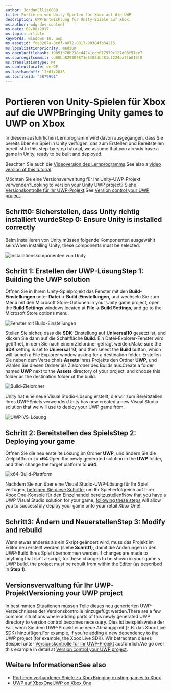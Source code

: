 ```yaml
---
author: JordanEllis6809
title: Portieren von Unity-Spielen für Xbox auf die UWP
description: UWP-Entwicklung für Unity-Spiele auf Xbox.
ms.author: wdg-dev-content
ms.date: 02/08/2017
ms.topic: article
keywords: windows 10, uwp
ms.assetid: fca3267a-0c0f-4872-8017-90384fb34215
ms.localizationpriority: medium
ms.openlocfilehash: f9851b76b218ed4241ccb617979c127d03f57ee7
ms.sourcegitcommit: cd00bb829306871e5103db481cf224ea7fb613f0
ms.translationtype: MT
ms.contentlocale: de-DE
ms.lasthandoff: 11/01/2018
ms.locfileid: "5879961"
---
```

# <a name="bringing-unity-games-to-uwp-on-xbox"></a><span data-ttu-id="9f3df-104">Portieren von Unity-Spielen für Xbox auf die UWP</span><span class="sxs-lookup"><span data-stu-id="9f3df-104">Bringing Unity games to UWP on Xbox</span></span>


<span data-ttu-id="9f3df-105">In diesem ausführlichen Lernprogramm wird davon ausgegangen, dass Sie bereits über ein Spiel in Unity verfügen, das zum Erstellen und Bereitstellen bereit ist.</span><span class="sxs-lookup"><span data-stu-id="9f3df-105">In this step-by-step tutorial, we assume that you already have a game in Unity, ready to be built and deployed.</span></span>

<span data-ttu-id="9f3df-106">Beachten Sie auch die [Videoversion des Lernprogramms](https://www.youtube.com/watch?v=f0Ptvw7k-CE).</span><span class="sxs-lookup"><span data-stu-id="9f3df-106">See also a [video version of this tutorial](https://www.youtube.com/watch?v=f0Ptvw7k-CE).</span></span>

<span data-ttu-id="9f3df-107">Möchten Sie eine Versionsverwaltung für Ihr Unity-UWP-Projekt verwenden?</span><span class="sxs-lookup"><span data-stu-id="9f3df-107">Looking to version your Unity UWP project?</span></span> <span data-ttu-id="9f3df-108">Siehe [Versionskontrolle für Ihr UWP-Projekt](development-lanes-unity-versioning.md).</span><span class="sxs-lookup"><span data-stu-id="9f3df-108">See [Version control your UWP project](development-lanes-unity-versioning.md).</span></span>

## <a name="step-0-ensure-unity-is-installed-correctly"></a><span data-ttu-id="9f3df-109">Schritt0: Sicherstellen, dass Unity richtig installiert wurde</span><span class="sxs-lookup"><span data-stu-id="9f3df-109">Step 0: Ensure Unity is installed correctly</span></span>

<span data-ttu-id="9f3df-110">Beim Installieren von Unity müssen folgende Komponenten ausgewählt sein:</span><span class="sxs-lookup"><span data-stu-id="9f3df-110">When installing Unity, these components must be selected:</span></span>

![Installationskomponenten von Unity](images/unity-install-components.png)

## <a name="step-1-building-the-uwp-solution"></a><span data-ttu-id="9f3df-112">Schritt 1: Erstellen der UWP-Lösung</span><span class="sxs-lookup"><span data-stu-id="9f3df-112">Step 1: Building the UWP solution</span></span>

<span data-ttu-id="9f3df-113">Öffnen Sie in Ihrem Unity-Spielprojekt das Fenster mit den **Build-Einstellungen** unter **Datei -> Build-Einstellungen**, und wechseln Sie zum Menü mit den Microsoft Store-Optionen.</span><span class="sxs-lookup"><span data-stu-id="9f3df-113">In your Unity game project, open the **Build Settings** windows located at **File -> Build Settings**, and go to the Microsoft Store options menu.</span></span>

![Fenster mit Build-Einstellungen](images/build-settings.png)

<span data-ttu-id="9f3df-115">Stellen Sie sicher, dass die **SDK**-Einstellung auf **Universal10** gesetzt ist, und klicken Sie dann auf die Schaltfläche **Build**. Ein Datei-Explorer-Fenster wird geöffnet, in dem Sie nach einem Zielordner gefragt werden.</span><span class="sxs-lookup"><span data-stu-id="9f3df-115">Make sure the **SDK** setting is set to **Universal 10**, and then select the **Build** button, which will launch a File Explorer window asking for a destination folder.</span></span> <span data-ttu-id="9f3df-116">Erstellen Sie neben dem Verzeichnis **Assets** Ihres Projekts den Ordner **UWP**, und wählen Sie diesen Ordner als Zielordner des Builds aus.</span><span class="sxs-lookup"><span data-stu-id="9f3df-116">Create a folder named **UWP** next to the **Assets** directory of your project, and choose this folder as the destination folder of the build.</span></span>

![Build-Zielordner](images/build-destination.png)

<span data-ttu-id="9f3df-118">Unity hat eine neue Visual Studio-Lösung erstellt, die wir zum Bereitstellen Ihres UWP-Spiels verwenden.</span><span class="sxs-lookup"><span data-stu-id="9f3df-118">Unity has now created a new Visual Studio solution that we will use to deploy your UWP game from.</span></span>

![UWP-VS-Lösung](images/uwp-vs-solution.png)

## <a name="step-2-deploying-your-game"></a><span data-ttu-id="9f3df-120">Schritt 2: Bereitstellen des Spiels</span><span class="sxs-lookup"><span data-stu-id="9f3df-120">Step 2: Deploying your game</span></span>

<span data-ttu-id="9f3df-121">Öffnen Sie die neu erstellte Lösung im Ordner **UWP**, und ändern Sie die Zielplattform zu **x64**.</span><span class="sxs-lookup"><span data-stu-id="9f3df-121">Open the newly generated solution in the **UWP** folder, and then change the target platform to **x64**.</span></span>

![x64-Build-Plattform](images/x64-build-platform.png)

<span data-ttu-id="9f3df-123">Nachdem Sie nun über eine Visual Studio-UWP-Lösung für Ihr Spiel verfügen, [befolgen Sie diese Schritte](getting-started.md), um Ihr Spiel erfolgreich auf Ihrer Xbox One-Konsole für den Einzelhandel bereitzustellen!</span><span class="sxs-lookup"><span data-stu-id="9f3df-123">Now that you have a UWP Visual Studio solution for your game, [following these steps](getting-started.md) will allow you to successfuly deploy your game onto your retail Xbox One!</span></span>

## <a name="step-3-modify-and-rebuild"></a><span data-ttu-id="9f3df-124">Schritt3: Ändern und Neuerstellen</span><span class="sxs-lookup"><span data-stu-id="9f3df-124">Step 3: Modify and rebuild</span></span>

<span data-ttu-id="9f3df-125">Wenn etwas anderes als ein Skript geändert wird, muss das Projekt im Editor neu erstellt werden (siehe __Schritt1__), damit die Änderungen in den UWP-Build Ihres Spiel übernommen werden.</span><span class="sxs-lookup"><span data-stu-id="9f3df-125">If changes are made to anything that isn't a script, for these changes to be shown in your game's UWP build, the project must be rebuilt from within the Editor (as described in __Step 1__).</span></span>

## <a name="versioning-your-uwp-project"></a><span data-ttu-id="9f3df-126">Versionsverwaltung für Ihr UWP-Projekt</span><span class="sxs-lookup"><span data-stu-id="9f3df-126">Versioning your UWP project</span></span>

<span data-ttu-id="9f3df-127">In bestimmten Situationen müssen Teile dieses neu generierten UWP-Verzeichnisses der Versionskontrolle hinzugefügt werden.</span><span class="sxs-lookup"><span data-stu-id="9f3df-127">There are a few common situations where adding parts of this newly generated UWP directory to version control becomes necessary.</span></span> <span data-ttu-id="9f3df-128">Dies ist beispielsweise der Fall, wenn Sie dem UWP-Projekt eine neue Abhängigkeit (z.B. das Xbox Live SDK) hinzufügen.</span><span class="sxs-lookup"><span data-stu-id="9f3df-128">For example, if you're adding a new dependency to the UWP project (for example, the Xbox Live SDK).</span></span>  <span data-ttu-id="9f3df-129">Wir betrachten dieses Beispiel unter [Versionskontrolle für Ihr UWP-Projekt](development-lanes-unity-versioning.md) ausführlich.</span><span class="sxs-lookup"><span data-stu-id="9f3df-129">We go over this example in detail at [Version control your UWP project](development-lanes-unity-versioning.md).</span></span>

## <a name="see-also"></a><span data-ttu-id="9f3df-130">Weitere Informationen</span><span class="sxs-lookup"><span data-stu-id="9f3df-130">See also</span></span>
- [<span data-ttu-id="9f3df-131">Portieren vorhandener Spiele zu Xbox</span><span class="sxs-lookup"><span data-stu-id="9f3df-131">Bringing existing games to Xbox</span></span>](development-lanes-landing.md)
- [<span data-ttu-id="9f3df-132">UWP auf XboxOne</span><span class="sxs-lookup"><span data-stu-id="9f3df-132">UWP on Xbox One</span></span>](index.md)
